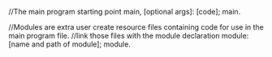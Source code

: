 //The main program starting point
main, [optional args]:
  [code];
main.

//Modules are extra user create resource files containing code for use in the main program file.
//link those files with the module declaration
module:
  [name and path of module];
module.
